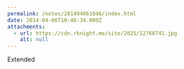 ```yaml
---
permalink: /notes/201404061046/index.html
date: 2014-04-06T10:46:34.000Z
attachments:
  - url: https://cdn.rknight.me/site/2025/12768741.jpg
    alt: null
---
```


Extended
